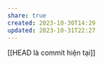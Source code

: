 ```yaml
---
share: true
created: 2023-10-30T14:29
updated: 2023-10-31T22:27
---
```

[[HEAD là commit hiện tại]] 